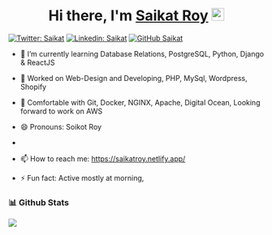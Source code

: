 <div align="center">
   <h1>Hi there, I'm <a href="https://saikatroy.netlify.app/">Saikat Roy</a> <img src="https://media.giphy.com/media/hvRJCLFzcasrR4ia7z/giphy.gif" width="25px"> </h1>
</div>

[![Twitter: Saikat](https://img.shields.io/twitter/follow/njmsaikat?style=social)](https://twitter.com/njmsaikat)
[![Linkedin: Saikat](https://img.shields.io/badge/-njmsaikat-blue?style=flat-square&logo=Linkedin&logoColor=white&link=https://www.linkedin.com/in/njmsaikat/)](https://www.linkedin.com/in/njmsaikat/)
[![GitHub Saikat](https://img.shields.io/github/followers/njmsaikat?label=follow&style=social)](https://github.com/njmsaikat)

<!--
**njmsaikat/njmsaikat** is a ✨ _special_ ✨ repository because its `README.md` (this file) appears on your GitHub profile.
Here are some ideas to get you started:
-->

- 🌱 I’m currently learning Database Relations, PostgreSQL, Python, Django & ReactJS

- 🔭 Worked on Web-Design and Developing, PHP, MySql, Wordpress, Shopify

- 👯 Comfortable with Git, Docker, NGINX, Apache, Digital Ocean, Looking forward to work on AWS

<!--

- 🤔 I’m looking for help with ...
- 💬 Ask me about ...
-->

- 😄 Pronouns: Soikot Roy
- 

- 📫 How to reach me: https://saikatroy.netlify.app/


- ⚡ Fun fact: Active mostly at morning,

### 📊 Github Stats

<!-- <a href="https://github-readme-stats.vercel.app/api/top-langs/?username=njmsaikat&layout=compact">
  <img align="center" src="https://github-readme-stats.vercel.app/api/top-langs/?username=njmsaikat&layout=compact" />
</a> -->

<a href="https://saikatroy.netlify.app/" target="_blank">
  <img align="center" src="https://github-readme-stats.vercel.app/api?username=njmsaikat&show_icons=true&theme=radical" />
</a>

